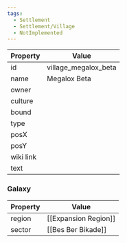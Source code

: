 ```yaml
---
tags:
  - Settlement
  - Settlement/Village
  - NotImplemented
---
```


| Property  | Value                |
| --------- | -------------------- |
| id        | village_megalox_beta |
| name      | Megalox Beta         |
| owner     |                      |
| culture   |                      |
| bound     |                      |
| type      |                      |
| posX      |                      |
| posY      |                      |
| wiki link |                      |
| text      |                      |

### Galaxy
| Property | Value                |
| -------- | -------------------- |
| region   | [[Expansion Region]] |
| sector   | [[Bes Ber Bikade]]   |
